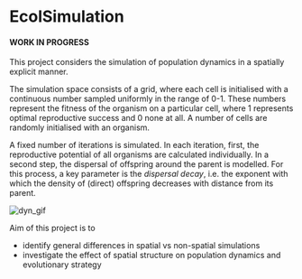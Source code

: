# EcolSimulation

#### WORK IN PROGRESS

This project considers the simulation of population dynamics in a spatially explicit manner.

The simulation space consists of a grid, where each cell is initialised with a continuous number sampled uniformly in the range of 0-1. 
These numbers represent the fitness of the organism on a particular cell, where 1 represents optimal reproductive success and 0 none at all.
A number of cells are randomly initialised with an organism.

A fixed number of iterations is simulated. 
In each iteration, first, the reproductive potential of all organisms are calculated individually. 
In a second step, the dispersal of offspring around the parent is modelled.
For this process, a key parameter is the _dispersal decay_, i.e. the exponent with which the density of (direct) offspring decreases with distance from its parent.

![dyn_gif](media/dyn.gif "Simulation over 40 iterations")

Aim of this project is to 
- identify general differences in spatial vs non-spatial simulations
- investigate the effect of spatial structure on population dynamics and evolutionary strategy
